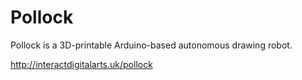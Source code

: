 # Pollock
Pollock is a 3D-printable Arduino-based autonomous drawing robot.

http://interactdigitalarts.uk/pollock
